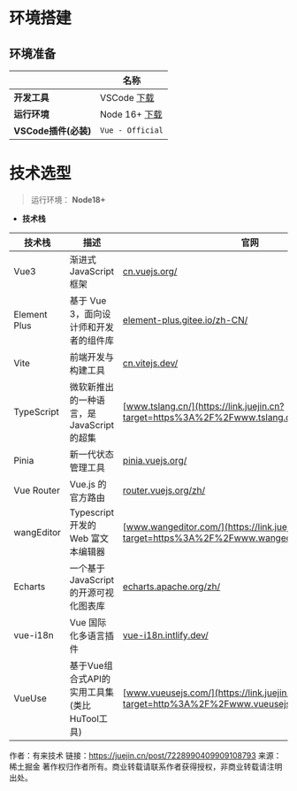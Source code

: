 

# 环境搭建

## 环境准备

|                      | 名称                                                         |
| -------------------- | ------------------------------------------------------------ |
| **开发工具**         | VSCode [下载](https://link.juejin.cn/?target=https%3A%2F%2Fcode.visualstudio.com%2FDownload) |
| **运行环境**         | Node 16+ [下载](https://link.juejin.cn/?target=http%3A%2F%2Fnodejs.cn%2Fdownload) |
| **VSCode插件(必装)** | `Vue - Official`                                             |



# 技术选型

> 运行环境： **Node18+** 









- **技术栈**

| **技术栈**   | **描述**                                     | **官网**                                                     |
| ------------ | -------------------------------------------- | ------------------------------------------------------------ |
| Vue3         | 渐进式 JavaScript 框架                       | [cn.vuejs.org/](https://link.juejin.cn?target=https%3A%2F%2Fcn.vuejs.org%2F) |
| Element Plus | 基于 Vue 3，面向设计师和开发者的组件库       | [element-plus.gitee.io/zh-CN/](https://link.juejin.cn?target=https%3A%2F%2Felement-plus.gitee.io%2Fzh-CN%2F) |
| Vite         | 前端开发与构建工具                           | [cn.vitejs.dev/](https://link.juejin.cn?target=https%3A%2F%2Fcn.vitejs.dev%2Fguide%2F) |
| TypeScript   | 微软新推出的一种语言，是 JavaScript 的超集   | [www.tslang.cn/](https://link.juejin.cn?target=https%3A%2F%2Fwww.tslang.cn%2F) |
| Pinia        | 新一代状态管理工具                           | [pinia.vuejs.org/](https://link.juejin.cn?target=)           |
| Vue Router   | Vue.js 的官方路由                            | [router.vuejs.org/zh/](https://link.juejin.cn?target=https%3A%2F%2Frouter.vuejs.org%2Fzh%2F) |
| wangEditor   | Typescript 开发的 Web 富文本编辑器           | [www.wangeditor.com/](https://link.juejin.cn?target=https%3A%2F%2Fwww.wangeditor.com%2F) |
| Echarts      | 一个基于 JavaScript 的开源可视化图表库       | [echarts.apache.org/zh/](https://link.juejin.cn?target=https%3A%2F%2Fecharts.apache.org%2Fzh%2F) |
| vue-i18n     | Vue 国际化多语言插件                         | [vue-i18n.intlify.dev/](https://link.juejin.cn?target=https%3A%2F%2Fvue-i18n.intlify.dev%2F) |
| VueUse       | 基于Vue组合式API的实用工具集(类比HuTool工具) | [www.vueusejs.com/](https://link.juejin.cn?target=http%3A%2F%2Fwww.vueusejs.com%2Fguide%2F) |

作者：有来技术
链接：https://juejin.cn/post/7228990409909108793
来源：稀土掘金
著作权归作者所有。商业转载请联系作者获得授权，非商业转载请注明出处。
